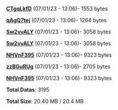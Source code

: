 [**CTgqLkfD**](/data/CTgqLkfD.txt) (07/01/23 - 13:06)- 1553 bytes

[**qAgQ7tej**](/data/qAgQ7tej.txt) (07/01/23 - 13:06)- 1264 bytes

[**Sw2vvALY**](/data/Sw2vvALY.txt) (07/01/23 - 13:06)- 3058 bytes

[**Sw2vvALY**](/data/Sw2vvALY.txt) (07/01/23 - 13:06)- 3058 bytes

[**NHVnF395**](/data/NHVnF395.txt) (07/01/23 - 13:06)- 9323 bytes

[**zzBGuRUg**](/data/zzBGuRUg.txt) (07/01/23 - 13:06)- 2705 bytes

[**NHVnF395**](/data/NHVnF395.txt) (07/01/23 - 13:06)- 9323 bytes

**Total Datas**: 3195

**Total Size**: 20.40 MB / 20.4 MB